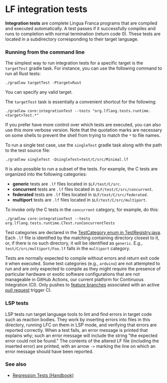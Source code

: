 # LF integration tests

**Integration tests** are complete Lingua Franca programs that are compiled and executed automatically. A test passes if it successfully compiles and runs to completion with normal termination (return code 0). These tests are located in a subdirectory corresponding to their target language.

### Running from the command line

The simplest way to run integration tests for a specific target is the `targetTest` gradle task. For instance, you can use the following command to run all Rust tests:

```
./gradlew targetTest -Ptarget=Rust
```
You can specify any valid target.

The `targetTest` task is essentially a convenient shortcut for the following:

```
./gradlew core:integrationTest --tests "org.lflang.tests.runtime.<target>Test.*"
```
If you prefer have more control over which tests are executed, you can also use this more verbose version.
Note that the quotation marks are necessary on some shells to prevent the shell from trying to match the `*` to file names.

To run a single test case, use the `singleTest` gradle task along with the path to the test source file:

```
./gradlew singleTest -DsingleTest=test/C/src/Minimal.lf
```

It is also possible to run a subset of the tests. For example, the C tests are organized into the following categories:

* **generic** tests are `.lf` files located in `$LF/test/C/src`.
* **concurrent** tests are `.lf` files located in `$LF/test/C/src/concurrent`.
* **federated** tests are `.lf` files located in `$LF/test/C/src/federated`.
* **multiport** tests are `.lf` files located in `$LF/test/C/src/multiport`.

To invoke only the C tests in the `concurrent` category, for example, do this:

```
./gradlew core:integrationTest --tests org.lflang.tests.runtime.CTest.runConcurrentTests
```

Test categories are declared in the [TestCategory enum in TestRegistry.java](https://github.com/lf-lang/lingua-franca/blob/2611f38cb1e331afbf2fc18f0c9e9ec2758de348/org.lflang.tests/src/org/lflang/tests/TestRegistry.java#L130). Each `.lf` file is identified by the matching containing directory closest to it, or, if there is no such directory, it will be identified as `generic`. E.g., `test/C/src/multiport/Foo.lf` falls in the `multiport` category.

Tests are normally expected to compile without errors and return exit code `0` when executed. Some test categories (e.g., `arduino`) are not attempted to run and are only expected to compile as they might require the presence of particular hardware or exotic software configurations that are not manageable in GitHub Actions, our current platform for Continuous Integration (CI). Only pushes to [feature branches](#feature-branches) associated with an active [pull request](#pull-requests) trigger CI.

### LSP tests

LSP tests run target language tools to lint and find errors in target code such as reaction bodies.
They work by inserting errors into files in this directory, running LFC on them in LSP mode, and
verifying that errors are reported correctly. When a test fails, an error message is printed that
explains why; such an error message will include the string "the expected error could not be found."
The contents of the altered LF file (including the inserted error) are printed, with an arrow `->`
marking the line on which an error message should have been reported.

### See also

- [Regression Tests (Handbook)](https://www.lf-lang.org/docs/handbook/regression-tests?target=c)
